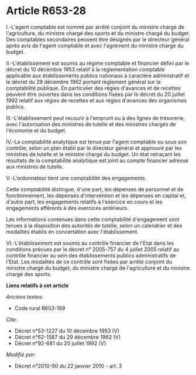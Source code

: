 # Article R653-28

I.-L'agent comptable est nommé par arrêté conjoint du ministre chargé de l'agriculture, du ministre chargé des sports et du
ministre chargé du budget. Des comptables secondaires peuvent être désignés par le directeur général après avis de l'agent
comptable et avec l'agrément du ministre chargé du budget. 

II.-L'établissement est soumis au régime comptable et financier défini par le décret du 10 décembre 1953 relatif à la
réglementation comptable applicable aux établissements publics nationaux à caractère administratif et le décret du 29
décembre 1962 portant règlement général sur la comptabilité publique. En particulier des régies d'avances et de recettes
peuvent être ouvertes dans les conditions fixées par le décret du 20 juillet 1992 relatif aux régies de recettes et aux
régies d'avances des organismes publics. 

III.-L'établissement peut recourir à l'emprunt ou à des lignes de trésorerie, avec l'autorisation des ministres de tutelle et
des ministres chargés de l'économie et du budget. 

IV.-La comptabilité analytique est tenue par l'agent comptable ou sous son contrôle, selon un plan établi par le directeur
général et approuvé par les ministres de tutelle et le ministre chargé du budget. Un état retraçant les résultats de la
comptabilité analytique est joint au compte financier adressé aux ministres de tutelle.

V.-L'ordonnateur tient une comptabilité des engagements. 

Cette comptabilité distingue, d'une part, les dépenses de personnel et de fonctionnement, les dépenses d'intervention et les
dépenses en capital et, d'autre part, les engagements relatifs à l'exercice en cours et les engagements afférents à des
exercices antérieurs. 

Les informations contenues dans cette comptabilité d'engagement sont tenues à la disposition des autorités de tutelle, selon
un calendrier et des modalités établis en concertation avec l'établissement. 

VI.-L'établissement est soumis au contrôle financier de l'Etat dans les conditions prévues par le décret n° 2005-757 du 4
juillet 2005 relatif au contrôle financier au sein des établissements publics administratifs de l'Etat. Les modalités de ce
contrôle sont fixées par arrêté conjoint du ministre chargé du budget, du ministre chargé de l'agriculture et du ministre
chargé des sports.

**Liens relatifs à cet article**

_Anciens textes_:

  - Code rural R653-169

_Cite_:

  - Décret n°53-1227 du 10 décembre 1953 (V)
  - Décret n°62-1587 du 29 décembre 1962 (V)
  - Décret n°92-681 du 20 juillet 1992 (V)

_Modifié par_:

  - Décret n°2010-90 du 22 janvier 2010 - art. 3
